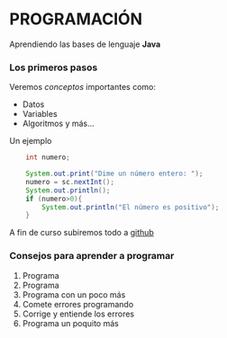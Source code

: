 # PROGRAMACIÓN 

Aprendiendo las bases de lenguaje **Java**

### Los primeros pasos

Veremos _conceptos_ importantes como:

* Datos
* Variables
* Algoritmos y más...

Un ejemplo
```java
    int numero;

    System.out.print("Dime un número entero: ");
    numero = sc.nextInt();
    System.out.println();
    if (numero>0){
        System.out.println("El número es positivo");
    }
```
A fin de curso subiremos todo a [github](https://github.com/)

### Consejos para aprender a programar 
1. Programa
2. Programa
3. Programa con un poco más
4. Comete errores programando
5. Corrige y entiende los errores
6. Programa un poquito más 